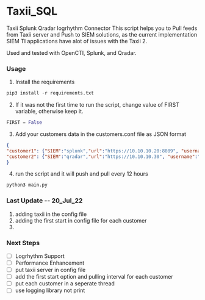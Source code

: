 # Taxii_SQL

Taxii Splunk Qradar logrhythm Connector
This script helps you to Pull feeds from Taxii server and Push to SIEM solutions,
as the current implementation SIEM TI applications have alot of issues with the Taxii 2.

Used and tested with OpenCTI, Splunk, and Qradar.

### Usage
1. Install the requirements
```python
pip3 install -r requirements.txt
```
2. If it was not the first time to run the script, change value of FIRST variable, otherwise keep it.
```python
FIRST = False
```
3. Add your customers data in the customers.conf file as JSON format
```JSON
{
"customer1": {"SIEM":"splunk","url":"https://10.10.10.20:8089", "username":"admin", "password": "12345", "app":"launcher","reference":"TIP_Feeds"},
"customer2": {"SIEM":"qradar","url":"https://10.10.10.30", "username":"admin", "password": "12345", "app":"launcher","reference":"TIP_Feeds"}
}
```

4. run the script and it will push and pull every 12 hours
```python
python3 main.py
```

### Last Update -- 20_Jul_22
1. adding taxii in the config file
2. adding the first start in config file for each customer
3. 

### Next Steps
- [ ] Logrhythm Support
- [ ] Performance Enhancement
- [ ] put taxii server in config file
- [ ] add the first start option and pulling interval for each customer
- [ ] put each customer in a seperate thread
- [ ] use logging library not print
